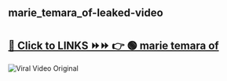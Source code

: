 
 ## marie_temara_of-leaked-video 

# <h2><a href="https://clipsfans.com/marie_temara_of&ref=git">🔗 Click to LINKS ⏩⏩ 👉 🟢 marie temara of </a></h2>

<a href="https://clipsfans.com/marie_temara_of&ref=git" rel="nofollow" data-target="animated-image.originalLink"><img src="https://i.ibb.co.com/xMMVF88/686577567.gif" alt="Viral Video Original" style="max-width: 100%; display: inline-block;" data-target="animated-image.originalImage"></a>
